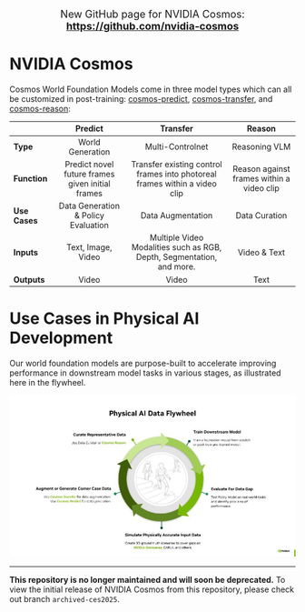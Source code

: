 <p align="center">
    <span style="font-size: 18px;">New GitHub page for NVIDIA Cosmos: <b><a href="https://github.com/nvidia-cosmos">https://github.com/nvidia-cosmos</a></b></span>
</p>

# NVIDIA Cosmos

Cosmos World Foundation Models come in three model types which can all be customized in post-training: [cosmos-predict](https://github.com/nvidia-cosmos/cosmos-predict1), [cosmos-transfer](https://github.com/nvidia-cosmos/cosmos-transfer1), and [cosmos-reason](https://github.com/nvidia-cosmos/cosmos-reason1):

|  | Predict | Transfer | Reason |
| ----- | :---: | :---: | :---: |
| **Type** | World Generation | Multi-Controlnet | Reasoning VLM |
| **Function** | Predict novel future frames given initial frames  | Transfer existing control frames into photoreal frames within a video clip | Reason against frames within a video clip |
| **Use Cases** | Data Generation & Policy Evaluation | Data Augmentation | Data Curation |
| **Inputs** | Text, Image, Video  | Multiple Video Modalities such as RGB, Depth, Segmentation, and more. | Video & Text |
| **Outputs** | Video | Video | Text  |

# 

# Use Cases in Physical AI Development

Our world foundation models are purpose-built to accelerate improving performance in downstream model tasks in various stages, as illustrated here in the flywheel.

<p align="center">
  <img src="https://raw.githubusercontent.com/nvidia-cosmos/cosmos-transfer1/main/assets/DataFlywheel.jpg" alt="NVIDIA Cosmos Data Flywheel">
</p>


-----------------------------------------------------------

**This repository is no longer maintained and will soon be deprecated.** To view the initial release of NVIDIA Cosmos from this repository, please check out branch `archived-ces2025`.
